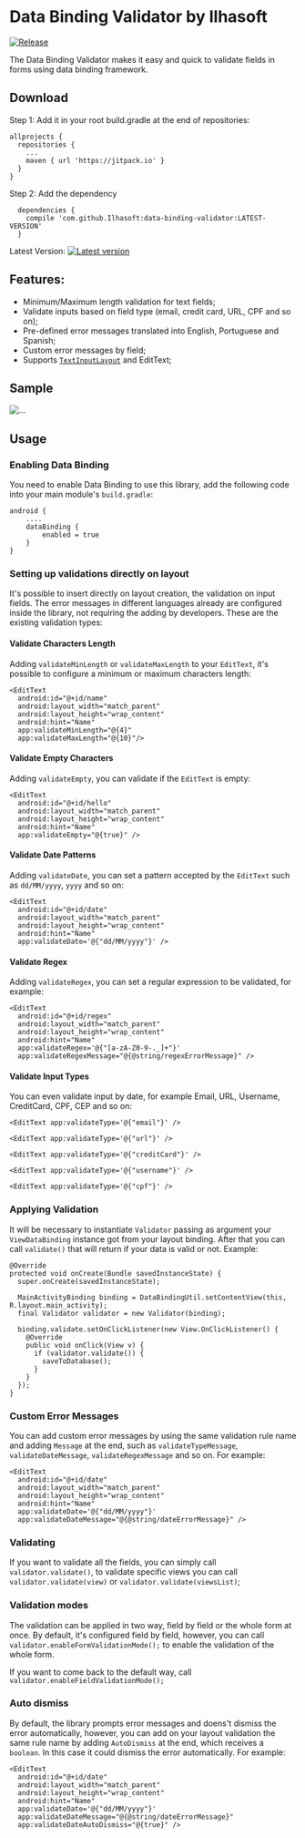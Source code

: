 # Data Binding Validator by Ilhasoft

[![Release](https://jitpack.io/v/Ilhasoft/data-binding-validator.svg?style=flag-square?style=flat-square)](https://jitpack.io/#Ilhasoft/data-binding-validator)

The Data Binding Validator makes it easy and quick to validate fields in forms using data binding framework.

## Download

Step 1: Add it in your root build.gradle at the end of repositories:

```
allprojects {
  repositories {
    ...
    maven { url 'https://jitpack.io' }
  }
}
```

Step 2: Add the dependency
```
  dependencies {
    compile 'com.github.Ilhasoft:data-binding-validator:LATEST-VERSION'
  }
```
Latest Version: [![Latest version](https://jitpack.io/v/Ilhasoft/data-binding-validator.svg?style=flat-square)](https://jitpack.io/#Ilhasoft/data-binding-validator)


## Features:

* Minimum/Maximum length validation for text fields;
* Validate inputs based on field type (email, credit card, URL, CPF and so on);
* Pre-defined error messages translated into English, Portuguese and Spanish;
* Custom error messages by field;
* Supports [`TextInputLayout`](https://developer.android.com/reference/android/support/design/widget/TextInputLayout.html) and EditText;

## Sample

<img src="usageSample.gif" alt="...">

## Usage

### Enabling Data Binding ###

You need to enable Data Binding to use this library, add the following code into your main module's `build.gradle`:

```
android {
    ....
    dataBinding {
        enabled = true
    }
}
```

### Setting up validations directly on layout ###

It's possible to insert directly on layout creation, the validation on input fields. The error messages in different languages already are configured inside the library, not requiring the adding by developers. These are the existing validation types:

#### Validate Characters Length ####

Adding `validateMinLength` or `validateMaxLength` to your `EditText`, it's possible to configure a minimum or maximum characters length:

```
<EditText
  android:id="@+id/name"
  android:layout_width="match_parent"
  android:layout_height="wrap_content"
  android:hint="Name"
  app:validateMinLength="@{4}"
  app:validateMaxLength="@{10}"/>
```

#### Validate Empty Characters ####

Adding `validateEmpty`, you can validate if the `EditText` is empty:

```
<EditText
  android:id="@+id/hello"
  android:layout_width="match_parent"
  android:layout_height="wrap_content"
  android:hint="Name"
  app:validateEmpty="@{true}" />
```

#### Validate Date Patterns  ####

Adding `validateDate`, you can set a pattern accepted by the `EditText` such as `dd/MM/yyyy`, `yyyy` and so on:

```
<EditText
  android:id="@+id/date"
  android:layout_width="match_parent"
  android:layout_height="wrap_content"
  android:hint="Name"
  app:validateDate='@{"dd/MM/yyyy"}' />
```

#### Validate Regex  ####

Adding `validateRegex`, you can set a regular expression to be validated, for example:

```
<EditText
  android:id="@+id/regex"
  android:layout_width="match_parent"
  android:layout_height="wrap_content"
  android:hint="Name"
  app:validateRegex='@{"[a-zA-Z0-9-._]+"}'
  app:validateRegexMessage="@{@string/regexErrorMessage}" />
```

#### Validate Input Types ####

You can even validate input by date, for example Email, URL, Username, CreditCard, CPF, CEP and so on:

```
<EditText app:validateType='@{"email"}' />

<EditText app:validateType='@{"url"}' />

<EditText app:validateType='@{"creditCard"}' />

<EditText app:validateType='@{"username"}' />

<EditText app:validateType='@{"cpf"}' />
```

### Applying Validation ###

It will be necessary to instantiate `Validator` passing as argument your `ViewDataBinding` instance got from your layout binding. After that you can call `validate()` that will return if your data is valid or not. Example:

```
@Override
protected void onCreate(Bundle savedInstanceState) {
  super.onCreate(savedInstanceState);

  MainActivityBinding binding = DataBindingUtil.setContentView(this, R.layout.main_activity);
  final Validator validator = new Validator(binding);

  binding.validate.setOnClickListener(new View.OnClickListener() {
    @Override
    public void onClick(View v) {
      if (validator.validate()) {
        saveToDatabase();
      }
    }
  });
}
```

### Custom Error Messages ###

You can add custom error messages by using the same validation rule name and adding `Message` at the end, such as `validateTypeMessage`, `validateDateMessage`, `validateRegexMessage` and so on. For example:

```
<EditText
  android:id="@+id/date"
  android:layout_width="match_parent"
  android:layout_height="wrap_content"
  android:hint="Name"
  app:validateDate='@{"dd/MM/yyyy"}'
  app:validateDateMessage="@{@string/dateErrorMessage}" />
```

### Validating ###

If you want to validate all the fields, you can simply call `validator.validate()`, to validate specific views you can call `validator.validate(view)` or `validator.validate(viewsList)`;

### Validation modes ###

The validation can be applied in two way, field by field or the whole form at once. By default, it's configured field by field, however, you can call `validator.enableFormValidationMode();` to enable the validation of the whole form.

If you want to come back to the default way, call `validator.enableFieldValidationMode();`

### Auto dismiss ###

By default, the library prompts error messages and doens't dismiss the error automatically, however, you can add on your layout validation the same rule name by adding `AutoDismiss` at the end, which receives a `boolean`. In this case it could dismiss the error automatically. For example:

```
<EditText
  android:id="@+id/date"
  android:layout_width="match_parent"
  android:layout_height="wrap_content"
  android:hint="Name"
  app:validateDate='@{"dd/MM/yyyy"}'
  app:validateDateMessage="@{@string/dateErrorMessage}"
  app:validateDateAutoDismiss="@{true}" />
```
